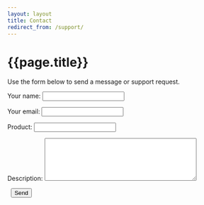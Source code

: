 ```yaml
---
layout: layout
title: Contact
redirect_from: /support/
---
```


{{page.title}}
===

Use the form below to send a message or support request.

<form action="http://getsimpleform.com/messages?form_api_token=e50faa7b927fdd868578ec19b747845a"
method="post">
  <input type="hidden" name="redirect_to" value="http://www.david.cm/contact-thankyou_tmp" />
<p>
  <label>Your name:</label>
  <input type="text" name="name" maxlength="30" />
</p>
<p>
  <label>Your email:</label>
  <input type="email" name="email" maxlength="30" />
</p>
<p>
  <label>Product:</label>
  <input type="text" name="product" maxlength="30" />
</p>
<p>
  <label>Description:</label>
  <textarea name="message" cols="40" rows="6" maxlength="1500" wrap="soft"></textarea>
</p>
<p>
  <label>&nbsp;</label>
  <input type="submit" value="Send" />
</form>
